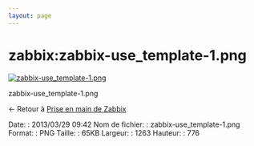 ```yaml
---
layout: page
---
```


zabbix:zabbix-use\_template-1.png
=================================

[![zabbix-use\_template-1.png](..//assets/media/zabbix/zabbix-use_template-1.png@cache=&w=900&h=552 "zabbix-use_template-1.png")](..//assets/media/zabbix/zabbix-use_template-1.png@cache= "Afficher le fichier original")

zabbix-use\_template-1.png

← Retour à [Prise en main de
Zabbix](../../zabbix/zabbix-use.html "zabbix:zabbix-use")

Date:
:   2013/03/29 09:42
Nom de fichier:
:   zabbix-use\_template-1.png
Format:
:   PNG
Taille:
:   65KB
Largeur:
:   1263
Hauteur:
:   776

